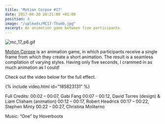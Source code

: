 ```yaml
---
title: 'Motion Corpse #17'
date: 2017-06-20 20:21:00 +01:00
position: 4
image: "/uploads/MC17-Thumb.jpg"
excerpt: An animation game between five participants
---
```


![mc_17_p6.gif](/uploads/mc_17_p6.gif)

[Motion Corpse](https://vimeo.com/motioncorpse) is an animation game, in which participants receive a single frame from which they create a short animation. The result is a seamless compilation of varying styles. Having only five seconds, I crammed in as much animation as I could!

Check out the video below for the full effect.

{% include video.html id="185823131" %}

Full Credits:
00:02 – 00:07, Gabi Fang
00:07 – 00:12, David Torres (design) & Liam Clisham (animation)
00:12 – 00:17, Robert Headrick
00:17 – 00:22, Stephen Minty
00:22 – 00:27, Christina Moliterno

Music: “One” by Hoverboots